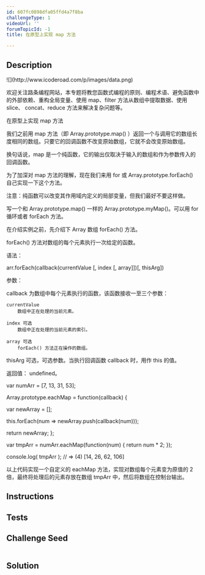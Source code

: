 ```yaml
---
id: 607fc0898dfa05ffd4a7f8ba
challengeType: 1
videoUrl: ''
forumTopicId: -1
title: 在原型上实现 map 方法

---
```


## Description
<section id='description'>
![](http://www.icoderoad.com/p/images/data.png)

欢迎关注路条编程网站，本专题将教您函数式编程的原则、编程术语、避免函数中的外部依赖、重构全局变量、使用 map、filter 方法从数组中提取数据、使用 slice、 concat、reduce 方法来解决复杂问题等。

在原型上实现 map 方法

我们之前用 map 方法（即 Array.prototype.map() ）返回一个与调用它的数组长度相同的数组。只要它的回调函数不改变原始数组，它就不会改变原始数组。

换句话说，map 是一个纯函数，它的输出仅取决于输入的数组和作为参数传入的回调函数。

为了加深对 map 方法的理解，现在我们来用 for 或 Array.prototype.forEach() 自己实现一下这个方法。

注意：纯函数可以改变其作用域内定义的局部变量，但我们最好不要这样做。

写一个和 Array.prototype.map() 一样的 Array.prototype.myMap()。可以用 for 循环或者 forEach 方法。

在介绍实例之前，先介绍下 Array 数组 forEach() 方法。

forEach() 方法对数组的每个元素执行一次给定的函数。

语法：

arr.forEach(callback(currentValue [, index [, array]])[, thisArg])

参数：

callback 为数组中每个元素执行的函数，该函数接收一至三个参数：

	currentValue
		数组中正在处理的当前元素。

	index 可选
		数组中正在处理的当前元素的索引。

	array 可选
		forEach() 方法正在操作的数组。

thisArg 可选，可选参数。当执行回调函数 callback 时，用作 this 的值。

返回值：
	undefined。

var numArr = [7, 13, 31, 53];

Array.prototype.eachMap = function(callback) {

  var newArray = [];

  this.forEach(num => newArray.push(callback(num)));
 
  return newArray;
};

var tmpArr = numArr.eachMap(function(num) {
  return num * 2;
});

console.log( tmpArr );
// => (4) [14, 26, 62, 106]

以上代码实现一个自定义的 eachMap 方法，实现对数组每个元素变为原值的 2 倍，最终将处理后的元素存放在数组 tmpArr 中，然后将数组在控制台输出。

</section>

## Instructions
<section id='instructions'>

</section>

## Tests
<section id='tests'>

</section>

## Challenge Seed
<section id='challengeSeed'>

<div id='js-seed'>

```js

```

</div>



</section>

## Solution
<section id='solution'>


</section>
